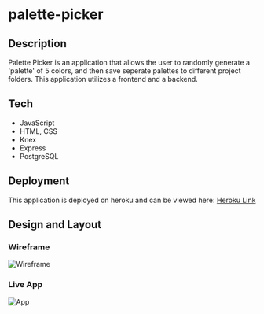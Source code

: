 # palette-picker

## Description
Palette Picker is an application that allows the user to randomly generate a 'palette' of 5 colors, and then save seperate palettes to different project folders. This application utilizes a frontend and a backend.

## Tech
- JavaScript
- HTML, CSS
- Knex
- Express
- PostgreSQL

## Deployment
This application is deployed on heroku and can be viewed here: [Heroku Link](https://cv-palette-picker.herokuapp.com/)

## Design and Layout

### Wireframe

![Wireframe](images/wireframe.png)

### Live App

![App ](./images/app.png)
